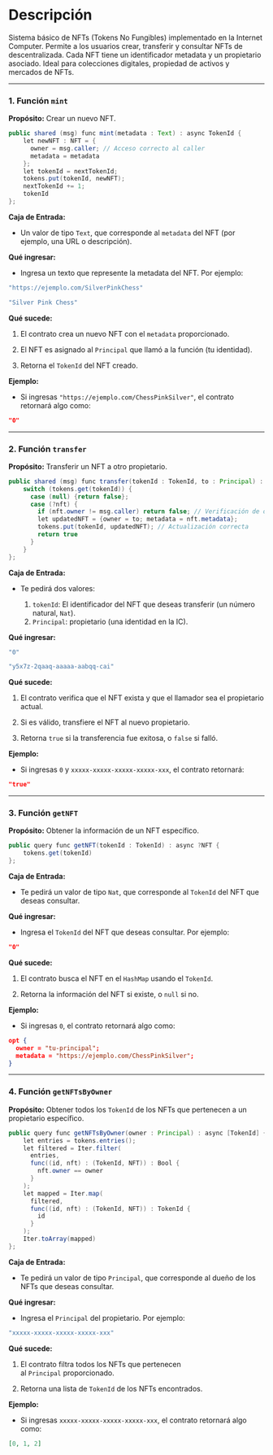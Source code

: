 # Descripción

Sistema básico de NFTs (Tokens No Fungibles) implementado en la Internet Computer. Permite a los usuarios crear, transferir y consultar NFTs de descentralizada. Cada NFT tiene un identificador metadata y un propietario asociado. Ideal para colecciones digitales, propiedad de activos y mercados de NFTs.

---

### **1. Función `mint`**

**Propósito:** Crear un nuevo NFT.

~~~java
public shared (msg) func mint(metadata : Text) : async TokenId {
    let newNFT : NFT = {
      owner = msg.caller; // Acceso correcto al caller
      metadata = metadata
    };
    let tokenId = nextTokenId;
    tokens.put(tokenId, newNFT);
    nextTokenId += 1;
    tokenId
};
~~~

**Caja de Entrada:**

- Un valor de tipo `Text`, que corresponde al `metadata` del NFT (por ejemplo, una URL o descripción).

**Qué ingresar:**

- Ingresa un texto que represente la metadata del NFT. Por ejemplo:

~~~bash 
"https://ejemplo.com/SilverPinkChess"
~~~

~~~bash
"Silver Pink Chess"
~~~

**Qué sucede:**

1. El contrato crea un nuevo NFT con el `metadata` proporcionado.
    
2. El NFT es asignado al `Principal` que llamó a la función (tu identidad).
    
3. Retorna el `TokenId` del NFT creado.
    

**Ejemplo:**

- Si ingresas `"https://ejemplo.com/ChessPinkSilver"`, el contrato retornará algo como:

~~~json
"0"
~~~

---

### **2. Función `transfer`**

**Propósito:** Transferir un NFT a otro propietario.

~~~java
public shared (msg) func transfer(tokenId : TokenId, to : Principal) : async Bool {
    switch (tokens.get(tokenId)) {
      case (null) {return false};
      case (?nft) {
        if (nft.owner != msg.caller) return false; // Verificación de ownership
        let updatedNFT = {owner = to; metadata = nft.metadata};
        tokens.put(tokenId, updatedNFT); // Actualización correcta
        return true
      }
    }
};
~~~

**Caja de Entrada:**

- Te pedirá dos valores:  

   1. `tokenId`: El identificador del NFT que deseas transferir (un número natural, `Nat`).
   2. `Principal`: propietario (una identidad en la IC).

**Qué ingresar:**

~~~bash
"0"
~~~

~~~bash
"y5x7z-2qaaq-aaaaa-aabqq-cai"
~~~

**Qué sucede:**

1. El contrato verifica que el NFT exista y que el llamador sea el propietario actual.
    
2. Si es válido, transfiere el NFT al nuevo propietario.
    
3. Retorna `true` si la transferencia fue exitosa, o `false` si falló.
    

**Ejemplo:**

- Si ingresas `0` y `xxxxx-xxxxx-xxxxx-xxxxx-xxx`, el contrato retornará:

~~~json
"true"
~~~

---

### **3. Función `getNFT`**

**Propósito:** Obtener la información de un NFT específico.

~~~java
public query func getNFT(tokenId : TokenId) : async ?NFT {
    tokens.get(tokenId)
};
~~~

**Caja de Entrada:**

- Te pedirá un valor de tipo `Nat`, que corresponde al `TokenId` del NFT que deseas consultar.

**Qué ingresar:**

- Ingresa el `TokenId` del NFT que deseas consultar. Por ejemplo:

~~~json
"0"
~~~

**Qué sucede:**

1. El contrato busca el NFT en el `HashMap` usando el `TokenId`.
    
2. Retorna la información del NFT si existe, o `null` si no.
    

**Ejemplo:**

- Si ingresas `0`, el contrato retornará algo como:

~~~json
opt {
  owner = "tu-principal";
  metadata = "https://ejemplo.com/ChessPinkSilver";
}
~~~

---

### **4. Función `getNFTsByOwner`**

**Propósito:** Obtener todos los `TokenId` de los NFTs que pertenecen a un propietario específico.

~~~java
public query func getNFTsByOwner(owner : Principal) : async [TokenId] {
    let entries = tokens.entries();
    let filtered = Iter.filter(
      entries,
      func((id, nft) : (TokenId, NFT)) : Bool {
        nft.owner == owner
      }
    );
    let mapped = Iter.map(
      filtered,
      func((id, nft) : (TokenId, NFT)) : TokenId {
        id
      }
    );
    Iter.toArray(mapped)
};
~~~

**Caja de Entrada:**

- Te pedirá un valor de tipo `Principal`, que corresponde al dueño de los NFTs que deseas consultar.
    

**Qué ingresar:**

- Ingresa el `Principal` del propietario. Por ejemplo:

~~~bash
"xxxxx-xxxxx-xxxxx-xxxxx-xxx"
~~~

**Qué sucede:**

1. El contrato filtra todos los NFTs que pertenecen al `Principal` proporcionado.
    
2. Retorna una lista de `TokenId` de los NFTs encontrados.
    

**Ejemplo:**

- Si ingresas `xxxxx-xxxxx-xxxxx-xxxxx-xxx`, el contrato retornará algo como:

~~~json
[0, 1, 2]
~~~
